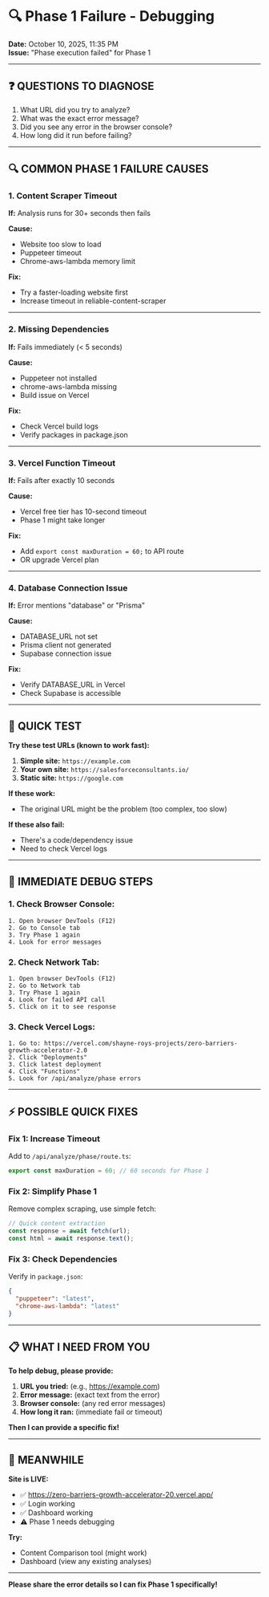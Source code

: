 # 🔍 Phase 1 Failure - Debugging

**Date:** October 10, 2025, 11:35 PM  
**Issue:** "Phase execution failed" for Phase 1

---

## ❓ QUESTIONS TO DIAGNOSE

1. What URL did you try to analyze?
2. What was the exact error message?
3. Did you see any error in the browser console?
4. How long did it run before failing?

---

## 🔍 COMMON PHASE 1 FAILURE CAUSES

### **1. Content Scraper Timeout**

**If:** Analysis runs for 30+ seconds then fails

**Cause:** 
- Website too slow to load
- Puppeteer timeout
- Chrome-aws-lambda memory limit

**Fix:**
- Try a faster-loading website first
- Increase timeout in reliable-content-scraper

---

### **2. Missing Dependencies**

**If:** Fails immediately (< 5 seconds)

**Cause:**
- Puppeteer not installed
- chrome-aws-lambda missing
- Build issue on Vercel

**Fix:**
- Check Vercel build logs
- Verify packages in package.json

---

### **3. Vercel Function Timeout**

**If:** Fails after exactly 10 seconds

**Cause:**
- Vercel free tier has 10-second timeout
- Phase 1 might take longer

**Fix:**
- Add `export const maxDuration = 60;` to API route
- OR upgrade Vercel plan

---

### **4. Database Connection Issue**

**If:** Error mentions "database" or "Prisma"

**Cause:**
- DATABASE_URL not set
- Prisma client not generated
- Supabase connection issue

**Fix:**
- Verify DATABASE_URL in Vercel
- Check Supabase is accessible

---

## 🧪 QUICK TEST

**Try these test URLs (known to work fast):**

1. **Simple site:** `https://example.com`
2. **Your own site:** `https://salesforceconsultants.io/`
3. **Static site:** `https://google.com`

**If these work:**
- The original URL might be the problem (too complex, too slow)

**If these also fail:**
- There's a code/dependency issue
- Need to check Vercel logs

---

## 🔧 IMMEDIATE DEBUG STEPS

### **1. Check Browser Console:**
```
1. Open browser DevTools (F12)
2. Go to Console tab
3. Try Phase 1 again
4. Look for error messages
```

### **2. Check Network Tab:**
```
1. Open browser DevTools (F12)
2. Go to Network tab
3. Try Phase 1 again
4. Look for failed API call
5. Click on it to see response
```

### **3. Check Vercel Logs:**
```
1. Go to: https://vercel.com/shayne-roys-projects/zero-barriers-growth-accelerator-2.0
2. Click "Deployments"
3. Click latest deployment
4. Click "Functions"
5. Look for /api/analyze/phase errors
```

---

## ⚡ POSSIBLE QUICK FIXES

### **Fix 1: Increase Timeout**

Add to `/api/analyze/phase/route.ts`:
```typescript
export const maxDuration = 60; // 60 seconds for Phase 1
```

### **Fix 2: Simplify Phase 1**

Remove complex scraping, use simple fetch:
```typescript
// Quick content extraction
const response = await fetch(url);
const html = await response.text();
```

### **Fix 3: Check Dependencies**

Verify in `package.json`:
```json
{
  "puppeteer": "latest",
  "chrome-aws-lambda": "latest"
}
```

---

## 📋 WHAT I NEED FROM YOU

**To help debug, please provide:**

1. **URL you tried:** (e.g., https://example.com)
2. **Error message:** (exact text from the error)
3. **Browser console:** (any red error messages)
4. **How long it ran:** (immediate fail or timeout)

**Then I can provide a specific fix!**

---

## 🎯 MEANWHILE

**Site is LIVE:**
- ✅ https://zero-barriers-growth-accelerator-20.vercel.app/
- ✅ Login working
- ✅ Dashboard working
- ⚠️ Phase 1 needs debugging

**Try:**
- Content Comparison tool (might work)
- Dashboard (view any existing analyses)

---

**Please share the error details so I can fix Phase 1 specifically!**

